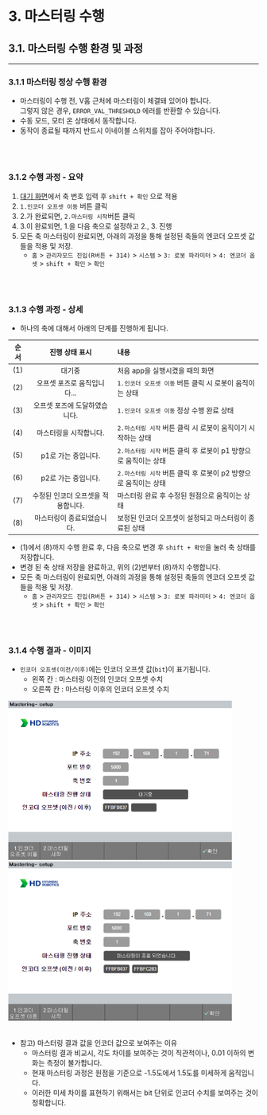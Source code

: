 # 3. 마스터링 수행
## 3.1. 마스터링 수행 환경 및 과정
---
### 3.1.1 마스터링 정상 수행 환경
- 마스터링이 수행 전, V홈 근처에 마스터링이 체결돼 있어야 합니다.
<br>그렇지 않은 경우, `ERROR_VAL_THRESHOLD` 에러를 반환할 수 있습니다.
- 수동 모드, 모터 온 상태에서 동작합니다.
- 동작이 종료될 때까지 반드시 이네이블 스위치를 잡아 주어야합니다.

<br>
<br>

### 3.1.2 수행 과정 - 요약
1. [대기 화면](../02_3_com_initialization/description.md/#231-마스터링-기능-설정)에서 축 번호 입력 후 `shift + 확인` 으로 적용
2. `1.인코더 오프셋 이동` 버튼 클릭 
3. 2.가 완료되면, `2.마스터링 시작`버튼 클릭
4. 3.이 완료되면, 1.을 다음 축으로 설정하고 2., 3. 진행
5. 모든 축 마스터링이 완료되면, 아래의 과정을 통해 설정된 축들의 엔코더 오프셋 값들을 적용 및 저장.
   - `홈` > `관리자모드 진입(R버튼 + 314)` > `시스템` > `3: 로봇 파라미터` > `4: 엔코더 옵셋` > `shift + 확인` > `확인`

<br>
<br>

### 3.1.3 수행 과정 - 상세
- 하나의 축에 대해서 아래의 단계를 진행하게 됩니다.
  
|순서|진행 상태 표시|내용|
|:---:|:---:|:---|
|(1)|대기중|처음 app을 실행시켰을 때의 화면|
|(2)|오프셋 포즈로 움직입니다...| `1.인코더 오프셋 이동` 버튼 클릭 시 로봇이 움직이는 상태 |
|(3)|오프셋 포즈에 도달하였습니다.|`1.인코더 오프셋 이동` 정상 수행 완료 상태|
|(4)|마스터링을 시작합니다.|`2.마스터링 시작` 버튼 클릭 시 로봇이 움직이기 시작하는 상태|
|(5)|p1로 가는 중입니다.|`2.마스터링 시작` 버튼 클릭 후 로봇이 p1 방향으로 움직이는 상태|
|(6)|p2로 가는 중입니다.|`2.마스터링 시작` 버튼 클릭 후 로봇이 p2 방향으로 움직이는 상태|
|(7)|수정된 인코더 오프셋을 적용합니다.|마스터링 완료 후 수정된 원점으로 움직이는 상태|
|(8)|마스터링이 종료되었습니다.|보정된 인코더 오프셋이 설정되고 마스터링이 종료된 상태|

- (1)에서 (8)까지 수행 완료 후, 다음 축으로 변경 후 `shift + 확인`을 눌러 축 상태를 저장합니다.
- 변경 된 축 상태 저장을 완료하고, 위의 (2)번부터 (8)까지 수행합니다.
- 모든 축 마스터링이 완료되면, 아래의 과정을 통해 설정된 축들의 엔코더 오프셋 값들을 적용 및 저장.
   - `홈` > `관리자모드 진입(R버튼 + 314)` > `시스템` > `3: 로봇 파라미터` > `4: 엔코더 옵셋` > `shift + 확인` > `확인`

<br>
<br>

### 3.1.4 수행 결과 - 이미지

- `인코더 오프셋(이전/이후)`에는 인코더 오프셋 값(`bit`)이 표기됩니다.
  - 왼쪽 칸 : 마스터링 이전의 인코더 오프셋 수치
  - 오른쪽 칸 : 마스터링 이후의 인코더 오프셋 수치

<div>
<img src="../03_1_mastering_step/img/kor/01_standby.png" height="320vh">
<img src="../03_1_mastering_step/img/kor/02_mastering_end.PNG" height="320vh">
</div>

<br>

- 참고) 마스터링 결과 값을 인코더 값으로 보여주는 이유
  - 마스터링 결과 비교시, 각도 차이를 보여주는 것이 직관적이나, 0.01 이하의 변화는 측정이 불가합니다. 
  - 현재 마스터링 과정은 원점을 기준으로 -1.5도에서 1.5도를 미세하게 움직입니다.
  - 이러한 미세 차이를 표현하기 위해서는 bit 단위로 인코더 수치를 보여주는 것이 정확합니다.

